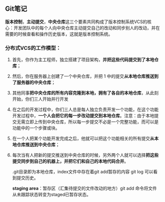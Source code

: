 ## Git笔记

**版本控制**，**主动提交**，**中央仓库**这三个要素共同构成了版本控制系统VCS的核心：开发团队中的每个人向中央仓库主动提交自己的改动和同步别人的改动，并在需要的时候查看和操作历史版本，这就是版本控制系统。

### 分布式VCS的工作模型：

1. 首先，你作为主工程师，独立搭建了项目架构，**并把这些代码提交到了本地仓库**；

2. 然后，你在服务器上创建了一个中央仓库，并把 1 中的提交**从本地仓库推送到了服务器的中央仓库**；

3. 其他同事**把中央仓库的所有内容克隆到本地，拥有了各自的本地仓库**，从此刻开始，你们三人开始并行开发

4. 在之后的开发过程中，你们三人总是每人独立负责开发一个功能，在这个功能开发过程中，**一个人会把它的每一步改动提交到本地仓库**。注意：由于本地提交无需立即上传到中央仓库，所以每一步提交不必是一个完整功能，而可以是功能中的一个步骤或块。

5. 在一个人把某个功能开发完成之后，他就可以把这个功能相关的所有提交**从本地仓库推送到中央仓库**；

6. 每次当有人把新的提交推送到中央仓库的时候，另外两个人就可以选择**把这些提交同步到自己的机器上，并把它们和自己的本地代码合并**。

   .git目录即为本地仓库，index文件中存在着git add暂存的内容 git log 可以看到提交历史。

   **staging area**：暂存区（汇集待提交的文件改动的地方）git add 命令将文件从未跟踪状态转变为staged已暂存状态。